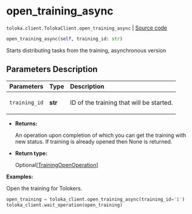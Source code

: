 # open_training_async
`toloka.client.TolokaClient.open_training_async` | [Source code](https://github.com/Toloka/toloka-kit/blob/v1.0.2/src/client/__init__.py#L1918)

```python
open_training_async(self, training_id: str)
```

Starts distributing tasks from the training, asynchronous version

## Parameters Description

| Parameters | Type | Description |
| :----------| :----| :-----------|
`training_id`|**str**|<p>ID of the training that will be started.</p>

* **Returns:**

  An operation upon completion of which you can get the training with new status. If
training is already opened then None is returned.

* **Return type:**

  Optional\[[TrainingOpenOperation](toloka.client.operations.TrainingOpenOperation.md)\]

**Examples:**

Open the training for Tolokers.

```python
open_training = toloka_client.open_training_async(training_id='1')
toloka_client.wait_operation(open_training)
```
